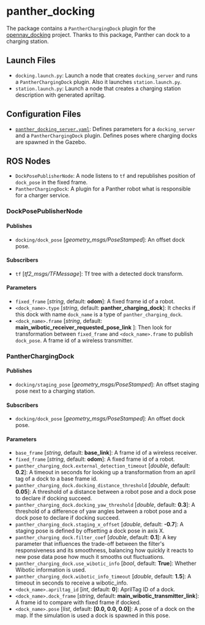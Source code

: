 # panther_docking

The package contains a `PantherChargingDock` plugin for the [opennav_docking](https://github.com/open-navigation/opennav_docking) project. Thanks to this package, Panther can dock to a charging station.

## Launch Files

- `docking.launch.py`: Launch a node that creates `docking_server` and runs a `PantherChargingDock` plugin. Also it launches `station.launch.py`.
- `station.launch.py`: Launch a node that creates a charging station description with generated apriltag.

## Configuration Files

- [`panther_docking_server.yaml`](./config/panther_docking_server.yaml): Defines parameters for a `docking_server` and a `PantherChargingDock` plugin. Defines poses where charging docks are spawned in the Gazebo.


## ROS Nodes

- `DockPosePublisherNode`: A node listens to `tf` and republishes position of `dock_pose` in the fixed frame.
- `PantherChargingDock`:  A plugin for a Panther robot what is responsible for a charger service.

### DockPosePublisherNode

#### Publishes

- `docking/dock_pose` [*geometry_msgs/PoseStamped*]: An offset dock pose.

#### Subscribers

- `tf` [*tf2_msgs/TFMessage*]: Tf tree with a detected dock transform.

#### Parameters

- `fixed_frame` [*string*, default: **odom**]: A fixed frame id of a robot.
- `<dock_name>.type` [*string*, default: **panther_charging_dock**]: It checks if this dock with name `dock_name` is a type of  `panther_charging_dock`.
- `<dock_name>.frame` [*string*, default: **main_wibotic_receiver_requested_pose_link** ]: Then look for transformation between `fixed_frame` and `<dock_name>.frame`  to publish `dock_pose`. A frame id of a wireless transmitter.

### PantherChargingDock

#### Publishes

- `docking/staging_pose` [*geometry_msgs/PoseStamped*]: An offset staging pose next to a charging station.

#### Subscribers

- `docking/dock_pose` [*geometry_msgs/PoseStamped*]: An offset dock pose.

#### Parameters

- `base_frame` [*string*, default: **base_link**]: A frame id of a wireless receiver.
- `fixed_frame` [*string*, default: **odom**]: A fixed frame id of a robot.
- `panther_charging_dock.external_detection_timeout` [*double*, default: **0.2**]: A timeout in seconds for looking up a transformation from an april tag of a dock to a base frame id.
- `panther_charging_dock.docking_distance_threshold` [*double*, default: **0.05**]: A threshold of a distance between a robot pose and a dock pose to declare if docking succeed.
- `panther_charging_dock.docking_yaw_threshold` [*double*, default: **0.3**]: A threshold of a difference of yaw angles between a robot pose and a dock pose to declare if docking succeed.
- `panther_charging_dock.staging_x_offset` [*double*, default: **-0.7**]: A staging pose is defined by offsetting a dock pose in axis X.
- `panther_charging_dock.filter_coef` [*double*, default: **0.1**]: A key parameter that influences the trade-off between the filter's responsiveness and its smoothness, balancing how quickly it reacts to new pose data pose how much it smooths out fluctuations.
- `panther_charging_dock.use_wibotic_info` [*bool*, default: **True**]: Whether Wibotic information is used.
- `panther_charging_dock.wibotic_info_timeout` [*double*, default: **1.5**]: A timeout in seconds to receive a wibotic_info.
- `<dock_name>.apriltag_id` [*int*, default: **0**]: AprilTag ID of a dock.
- `<dock_name>.dock_frame` [*string*, default: **main_wibotic_transmitter_link**]: A frame id to compare with fixed frame if docked.
- `<dock_name>.pose` [*list*, default: **[0.0, 0.0, 0.0]**]: A pose of a dock on the map. If the simulation is used a dock is spawned in this pose.

